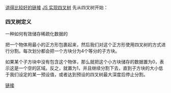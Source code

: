 [讲得比较好的链接](https://www.jiqizhixin.com/graph/technologies/d4cd1ea9-2d25-4352-ba1d-1a4117874680)
[JS 实现四叉树](http://www.mikechambers.com/blog/2011/03/21/javascript-quadtree-implementation/)
先从四叉树开始：
### 四叉树定义
一种如何有效储存稀疏化数据的

把一个物体用最小的正方形包裹起来，然后我们对这个正方形使用四叉树的方式进行分割。每次划分都会把一个方块分为4个等分的子方块。

如果某个子方块中没有包含这个物体，那么就把这个小方块储存的数据置为0，表示这是一个空的区域。反之，就置为1，并且继续分割下去，直到子方块的大小低于我们设定的某一预设值，或者达到预设的四叉树最大深度后停止分割。

[链接](https://www.bilibili.com/video/BV1ub411S7N5?from=search&seid=13385172869202492090&spm_id_from=333.337.0.0)